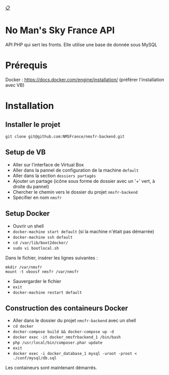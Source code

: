 [:clipboard:](https://github.com/NMSFrance/ourdoc)

# No Man's Sky France API
API PHP qui sert les fronts. Elle utilise une base de donnée sous MySQL

# Prérequis
Docker : https://docs.docker.com/engine/installation/ (préférer l'installation avec VB)

# Installation

## Installer le projet
```
git clone git@github.com:NMSFrance/nmsfr-backend.git
```

## Setup de VB
- Aller sur l'interface de Virtual Box
- Aller dans la pannel de configuration de la machine `default`
- Aller dans la section `dossiers partagés`
- Ajouter un partage (icône sous forme de dossier avec un '+' vert, à droite du pannel)
- Chercher le chemin vers le dossier du projet `nmsfr-backend`
- Spécifier en nom `nmsfr`

## Setup Docker
- Ouvrir un shell
- `docker-machine start default` (si la machine n'était pas démarrée)
- `docker-machine ssh default`
- `cd /var/lib/boot2docker/`
- `sudo vi bootlocal.sh`

Dans le fichier, insérer les lignes suivantes :
```
mkdir /var/nmsfr
mount -t vboxsf nmsfr /var/nmsfr
```

- Sauvergarder le fichier
- `exit`
- `docker-machine restart default`

## Construction des containeurs Docker
- Aller dans le dossier du projet `nmsfr-backend` avec un shell
- `cd docker`
- `docker-compose build && docker-compose up -d`
- `docker exec -it docker_nmsfrbackend_1 /bin/bash`
- `php /usr/local/bin/composer.phar update`
- `exit`
- `docker exec -i docker_database_1 mysql -uroot -proot < ./conf/mysql/db.sql`

Les containeurs sont maintenant démarrés.
